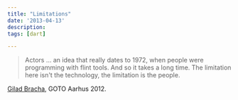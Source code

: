 ```yaml
---
title: "Limitations"
date: '2013-04-13'
description:
tags: [dart]

---
```


> Actors ... an idea that really dates to 1972, when people were programming with flint tools.  And so it takes a long time.  The limitation here isn't the technology, the limitation is the people.

[Gilad Bracha](https://www.youtube.com/watch?v=QNpKYypLAO8), GOTO Aarhus 2012.
